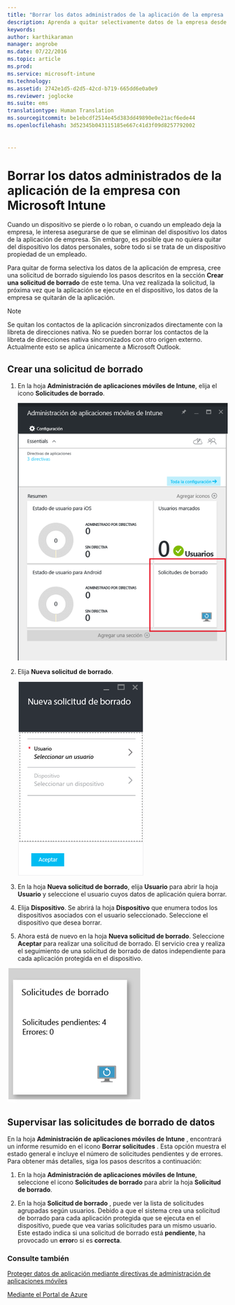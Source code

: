 ```yaml
---
title: "Borrar los datos administrados de la aplicación de la empresa | Microsoft Intune"
description: Aprenda a quitar selectivamente datos de la empresa desde dispositivos de forma remota.
keywords: 
author: karthikaraman
manager: angrobe
ms.date: 07/22/2016
ms.topic: article
ms.prod: 
ms.service: microsoft-intune
ms.technology: 
ms.assetid: 2742e1d5-d2d5-42cd-b719-665dd6e0a0e9
ms.reviewer: joglocke
ms.suite: ems
translationtype: Human Translation
ms.sourcegitcommit: be1ebcdf2514e45d383dd49890e0e21acf6ede44
ms.openlocfilehash: 3d52345b043115185e667c41d3f09d8257792002


---
```


# Borrar los datos administrados de la aplicación de la empresa con Microsoft Intune
Cuando un dispositivo se pierde o lo roban, o cuando un empleado deja la empresa, le interesa asegurarse de que se eliminan del dispositivo los datos de la aplicación de empresa. Sin embargo, es posible que no quiera quitar del dispositivo los datos personales, sobre todo si se trata de un dispositivo propiedad de un empleado.

Para quitar de forma selectiva los datos de la aplicación de empresa, cree una solicitud de borrado siguiendo los pasos descritos en la sección **Crear una solicitud de borrado** de este tema.  Una vez realizada la solicitud, la próxima vez que la aplicación se ejecute en el dispositivo, los datos de la empresa se quitarán de la aplicación.
>[!NOTE]
> Se quitan los contactos de la aplicación sincronizados directamente con la libreta de direcciones nativa. No se pueden borrar los contactos de la libreta de direcciones nativa sincronizados con otro origen externo. Actualmente esto se aplica únicamente a Microsoft Outlook.



## Crear una solicitud de borrado

1.  En la hoja **Administración de aplicaciones móviles de Intune**, elija el icono **Solicitudes de borrado**.

    ![Captura de pantalla de la hoja Administración de aplicaciones móviles de Intune con el icono Resumen](../media/AppManagement/AzurePortal_MAM_WipeRequests.png)

2.  Elija **Nueva solicitud de borrado**.

    ![Captura de pantalla de la hoja Nueva solicitud de borrado](../media/AppManagement/AzurePortal_MAM_NewWipeRequest.png)

3.  En la hoja **Nueva solicitud de borrado**, elija **Usuario** para abrir la hoja **Usuario** y seleccione el usuario cuyos datos de aplicación quiera borrar.

4.  Elija **Dispositivo**.  Se abrirá la hoja **Dispositivo** que enumera todos los dispositivos asociados con el usuario seleccionado.  Seleccione el dispositivo que desea borrar.

5.  Ahora está de nuevo en la hoja **Nueva solicitud de borrado**. Seleccione **Aceptar** para realizar una solicitud de borrado. El servicio crea y realiza el seguimiento de una solicitud de borrado de datos independiente para cada aplicación protegida en el dispositivo.


![Captura de pantalla del icono Solicitudes de borrado ](../media/AppManagement/AzurePortal_MAM_WipeRequestsSummary.png)

## Supervisar las solicitudes de borrado de datos
En la hoja **Administración de aplicaciones móviles de Intune** , encontrará un informe resumido en el icono **Borrar solicitudes** .  Esta opción muestra el estado general e incluye el número de solicitudes pendientes y de errores. Para obtener más detalles, siga los pasos descritos a continuación:

1.  En la hoja **Administración de aplicaciones móviles de Intune**, seleccione el icono **Solicitudes de borrado** para abrir la hoja **Solicitud de borrado**.

2.  En la hoja **Solicitud de borrado** , puede ver la lista de solicitudes agrupadas según usuarios.  Debido a que el sistema crea una solicitud de borrado para cada aplicación protegida que se ejecuta en el dispositivo, puede que vea varias solicitudes para un mismo usuario.  Este estado indica si una solicitud de borrado está **pendiente**, ha provocado un **error**o si es **correcta**.

### Consulte también
[Proteger datos de aplicación mediante directivas de administración de aplicaciones móviles ](protect-app-data-using-mobile-app-management-policies-with-microsoft-intune.md)

[Mediante el Portal de Azure](azure-portal-for-microsoft-intune-mam-policies.md)



<!--HONumber=Jul16_HO5-->


